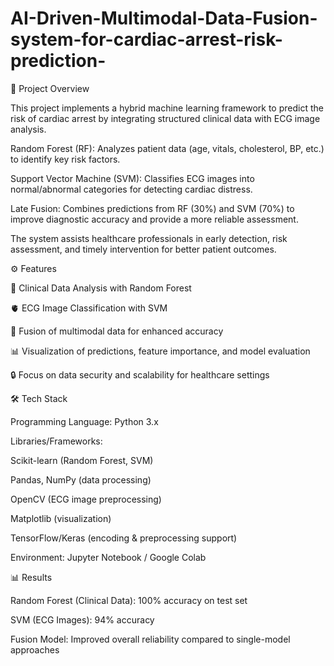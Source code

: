 # AI-Driven-Multimodal-Data-Fusion-system-for-cardiac-arrest-risk-prediction-
📌 Project Overview

This project implements a hybrid machine learning framework to predict the risk of cardiac arrest by integrating structured clinical data with ECG image analysis.

Random Forest (RF): Analyzes patient data (age, vitals, cholesterol, BP, etc.) to identify key risk factors.

Support Vector Machine (SVM): Classifies ECG images into normal/abnormal categories for detecting cardiac distress.

Late Fusion: Combines predictions from RF (30%) and SVM (70%) to improve diagnostic accuracy and provide a more reliable assessment.

The system assists healthcare professionals in early detection, risk assessment, and timely intervention for better patient outcomes.

⚙️ Features

🧮 Clinical Data Analysis with Random Forest

🫀 ECG Image Classification with SVM

🔗 Fusion of multimodal data for enhanced accuracy

📊 Visualization of predictions, feature importance, and model evaluation

🔒 Focus on data security and scalability for healthcare settings

🛠️ Tech Stack

Programming Language: Python 3.x

Libraries/Frameworks:

Scikit-learn (Random Forest, SVM)

Pandas, NumPy (data processing)

OpenCV (ECG image preprocessing)

Matplotlib (visualization)

TensorFlow/Keras (encoding & preprocessing support)

Environment: Jupyter Notebook / Google Colab

📊 Results

Random Forest (Clinical Data): 100% accuracy on test set

SVM (ECG Images): 94% accuracy

Fusion Model: Improved overall reliability compared to single-model approaches
